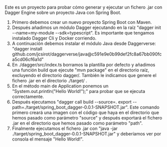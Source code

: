 Este es un proyecto para probar cómo generar
y ejecutar un fichero .jar con Dagger Engine sobre un proyecto Java con Spring Boot.

1. Primero debemos crear un nuevo proyecto Spring Boot con Maven.
2. Después añadimos un módulo Dagger ejecutando en la raíz "dagger init --name=my-module --sdk=typescript". Es importante que tengamos instalado Dagger Cli y Docker corriendo.
3. A continuación debemos instalar el módulo Java desde Daggerverse: "dagger install github.com/jcsirot/daggerverse/java@c591e9e0b99def2fc8a67bb090fca5cd06cf6a1d"
4. En ./dagger/src/index.ts borramos la plantilla por defecto y añadimos una función build que ejecute "mvn package" en el directorio raíz, excluyendo el directorio dagger/. También le indicamos que genere el fichero .jar en el directorio ./target/ .
5. En el método main de Application ponemos un "System.out.println("Hello World!");" para probar que se ejecuta correctamente.
6. Después ejecutamos "dagger call build --source=. export --path=./target/spring_boot_dagger-0.0.1-SNAPSHOT.jar". Este comando primero creará una imagen con el código que haya en el directorio que hemos pasado como parámetro "source" y después exportará el fichero .jar en el directorio que hemos pasado como parámetro "path".
7. Finalmente ejecutamos el fichero .jar con "java -jar ./target/spring_boot_dagger-0.0.1-SNAPSHOT.jar" y deberíamos ver por consola el mensaje "Hello World!".